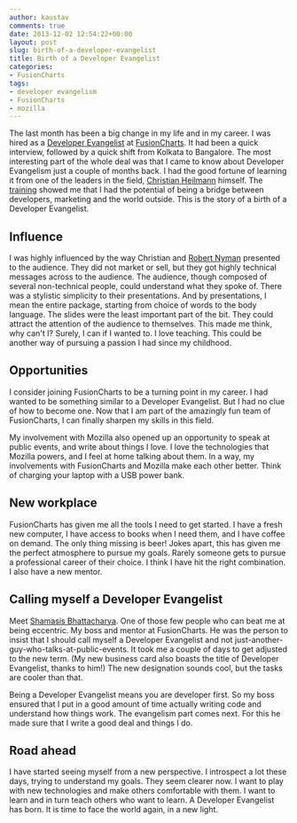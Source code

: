 ```yaml
---
author: kaustav
comments: true
date: 2013-12-02 12:54:22+00:00
layout: post
slug: birth-of-a-developer-evangelist
title: Birth of a Developer Evangelist
categories:
- FusionCharts
tags:
- developer evangelism
- FusionCharts
- mozilla
---
```


The last month has been a big change in my life and in my career. I was hired as a [Developer Evangelist](http://developer-evangelism.com/handbook.php#defining) at [FusionCharts](http://www.fusioncharts.com). It had been a quick interview, followed by a quick shift from Kolkata to Bangalore. The most interesting part of the whole deal was that I came to know about Developer Evangelism just a couple of months back. I had the good fortune of learning it from one of the leaders in the field, [Christian Heilmann](http://christianheilmann.com) himself. The [training](http://kaustavdm.in/2013/09/mdn-evangelism-training-and-jsfoo-2013.html) showed me that I had the potential of being a bridge between developers, marketing and the world outside. This is the story of a birth of a Developer Evangelist.<!-- more -->



## Influence



I was highly influenced by the way Christian and [Robert Nyman](http://robertnyman.com) presented to the audience. They did not market or sell, but they got highly technical messages across to the audience. The audience, though composed of several non-technical people, could understand what they spoke of. There was a stylistic simplicity to their presentations. And by presentations, I mean the entire package, starting from choice of words to the body language. The slides were the least important part of the bit. They could attract the attention of the audience to themselves. This made me think, why can't I? Surely, I can if I wanted to. I love teaching. This could be another way of pursuing a passion I had since my childhood.



## Opportunities



I consider joining FusionCharts to be a turning point in my career. I had wanted to be something similar to a Developer Evangelist. But I had no clue of how to become one. Now that I am part of the amazingly fun team of FusionCharts, I can finally sharpen my skills in this field.

My involvement with Mozilla also opened up an opportunity to speak at public events, and write about things I love. I love the technologies that Mozilla powers, and I feel at home talking about them. In a way, my involvements with FusionCharts and Mozilla make each other better. Think of charging your laptop with a USB power bank.



## New workplace



FusionCharts has given me all the tools I need to get started. I have a fresh new computer, I have access to books when I need them, and I have coffee on demand. The only thing missing is beer! Jokes apart, this has given me the perfect atmosphere to pursue my goals. Rarely someone gets to pursue a professional career of their choice. I think I have hit the right combination. I also have a new mentor.



## Calling myself a Developer Evangelist



Meet [Shamasis Bhattacharya](http://shamasis.net). One of those few people who can beat me at being eccentric. My boss and mentor at FusionCharts. He was the person to insist that I should call myself a Developer Evangelist and not just-another-guy-who-talks-at-public-events. It took me a couple of days to get adjusted to the new term. (My new business card also boasts the title of Developer Evangelist, thanks to him!) The new designation sounds cool, but the tasks are cooler than that.

Being a Developer Evangelist means you are developer first. So my boss ensured that I put in a good amount of time actually writing code and understand how things work. The evangelism part comes next. For this he made sure that I write a good deal and things I do.



## Road ahead



I have started seeing myself from a new perspective. I introspect a lot these days, trying to understand my goals. They seem clearer now. I want to play with new technologies and make others comfortable with them. I want to learn and in turn teach others who want to learn. A Developer Evangelist has born. It is time to face the world again, in a new light.

